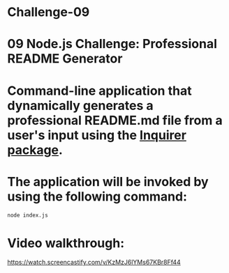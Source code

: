 # Challenge-09

# 09 Node.js Challenge: Professional README Generator

# Command-line application that dynamically generates a professional README.md file from a user's input using the [Inquirer package](https://www.npmjs.com/package/inquirer).

# The application will be invoked by using the following command: 

```bash
node index.js
```

# Video walkthrough:
https://watch.screencastify.com/v/KzMzJ6lYMs67KBr8Ff44
